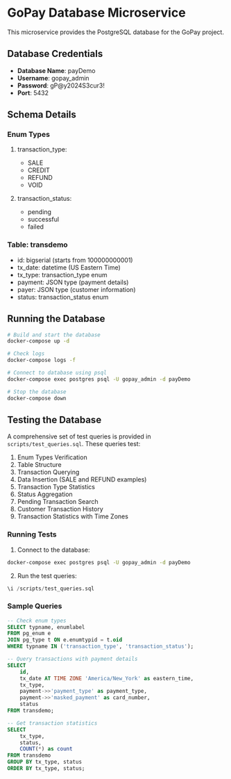 # GoPay Database Microservice

This microservice provides the PostgreSQL database for the GoPay project.

## Database Credentials

- **Database Name**: payDemo
- **Username**: gopay_admin
- **Password**: gP@y2024S3cur3!
- **Port**: 5432

## Schema Details

### Enum Types
1. transaction_type:
   - SALE
   - CREDIT
   - REFUND
   - VOID

2. transaction_status:
   - pending
   - successful
   - failed

### Table: transdemo
- id: bigserial (starts from 100000000001)
- tx_date: datetime (US Eastern Time)
- tx_type: transaction_type enum
- payment: JSON type (payment details)
- payer: JSON type (customer information)
- status: transaction_status enum

## Running the Database

```bash
# Build and start the database
docker-compose up -d

# Check logs
docker-compose logs -f

# Connect to database using psql
docker-compose exec postgres psql -U gopay_admin -d payDemo

# Stop the database
docker-compose down
```

## Testing the Database

A comprehensive set of test queries is provided in `scripts/test_queries.sql`. These queries test:

1. Enum Types Verification
2. Table Structure
3. Transaction Querying
4. Data Insertion (SALE and REFUND examples)
5. Transaction Type Statistics
6. Status Aggregation
7. Pending Transaction Search
8. Customer Transaction History
9. Transaction Statistics with Time Zones

### Running Tests

1. Connect to the database:
```bash
docker-compose exec postgres psql -U gopay_admin -d payDemo
```

2. Run the test queries:
```sql
\i /scripts/test_queries.sql
```

### Sample Queries

```sql
-- Check enum types
SELECT typname, enumlabel 
FROM pg_enum e 
JOIN pg_type t ON e.enumtypid = t.oid
WHERE typname IN ('transaction_type', 'transaction_status');

-- Query transactions with payment details
SELECT 
    id,
    tx_date AT TIME ZONE 'America/New_York' as eastern_time,
    tx_type,
    payment->>'payment_type' as payment_type,
    payment->>'masked_payment' as card_number,
    status
FROM transdemo;

-- Get transaction statistics
SELECT 
    tx_type,
    status,
    COUNT(*) as count
FROM transdemo 
GROUP BY tx_type, status
ORDER BY tx_type, status;
```